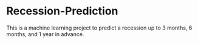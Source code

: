# Recession-Prediction
This is a machine learning project to predict a recession up to 3 months, 6 months, and 1 year in advance.
